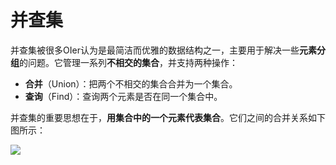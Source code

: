 # 并查集

并查集被很多OIer认为是最简洁而优雅的数据结构之一，主要用于解决一些**元素分组**的问题。它管理一系列**不相交的集合**，并支持两种操作：

- **合并**（Union）：把两个不相交的集合合并为一个集合。
- **查询**（Find）：查询两个元素是否在同一个集合中。

并查集的重要思想在于，**用集合中的一个元素代表集合**。它们之间的合并关系如下图所示：

![](http://pic.netpunk.space/images/2022/11/17/20221117170552.png)

